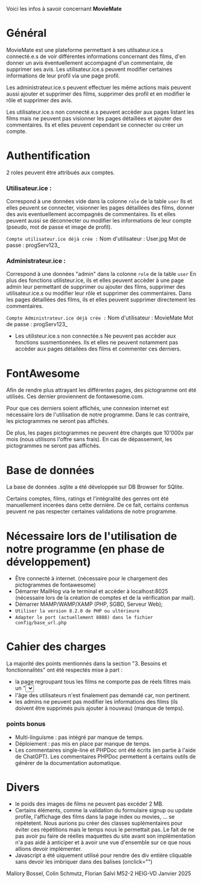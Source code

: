 Voici les infos à savoir concernant **MovieMate**

# Général
MovieMate est une plateforme permettant à ses utilsateur.ice.s connecté.e.s de voir différentes informations concernant des films, d'en donner un avis éventuellement accompagné d'un commentaire, de supprimer ses avis. Les utilisateur.ice.s peuvent modifier certaines informations de leur profil via une page profil.

Les administrateur.ice.s peuvent effectuer les même actions mais peuvent aussi ajouter et supprimer des films, supprimer des profil et en modifier le rôle et supprimer des avis.

Les utilisateur.ice.s non connecté.e.s peuvent accèder aux pages listant les films mais ne peuvent pas visionner les pages détaillées et ajouter des commentaires. Ils et elles peuvent cependant se connecter ou créer un compte.

# Authentification

2 roles peuvent être attribués aux comptes.

### Utilisateur.ice :
Correspond à une données vide dans la colonne `role` de la table `user`
Ils et elles peuvent se connecter, visionner les pages détaillées des films, donner des avis eventuellement accompagnés de commentaires.
Ils et elles peuvent aussi se déconnecter ou modifier les informations de leur compte (pseudo, mot de passe et image de profil).

`Compte utilisateur.ice déjà crée :`
Nom d'utilisateur : User.jpg
Mot de passe : progServ123_

### Administrateur.ice :
Correspond à une données "admin" dans la colonne `role` de la table `user`
En plus des fonctions utilisteur.ice, ils et elles peuvent accèder à une page admin leur permettant de supprimer ou ajouter des films, supprimer des utilisateur.ice.s ou modifier leur rôle et supprimer des commentaires. Dans les pages détaillées des films, ils et elles peuvent supprimer directement les commentaires.

`Compte Administrateur.ice déjà crée :`
Nom d'utilisateur : MovieMate
Mot de passe : progServ123_

- Les utilisteur.ice.s non connectée.s
Ne peuvent pas accèder aux fonctions susmentionnées. Ils et elles ne peuvent notamment pas accèder aux pages détailées des films et commenter ces derniers.

# FontAwesome

Afin de rendre plus attrayant les différentes pages, des pictogramme ont été utilisés. Ces dernier proviennent de fontawesome.com.

Pour que ces derniers soient affichés, une connexion internet est nécessaire lors de l'utilisation de notre programme. Dans le cas contraire, les pictogrammes ne seront pas affichés.

De plus, les pages pictogrammes ne peuvent être chargés que 10'000x par mois (nous utilisons l'offre sans frais). En cas de dépassement, les pictogrammes ne seront pas affichés.

# Base de données

La base de données .sqlite a été développée sur DB Browser for SQlite.

Certains comptes, films, ratings et l'intégralité des genres ont été manuellement incerées dans cette dernière. De ce fait, certains contenus peuvent ne pas respecter certaines validations de notre programme.

# Nécessaire lors de l'utilisation de notre programme (en phase de développement)

- Être connecté à internet. (nécessaire pour le chargement des pictogrammes de fontawesome)
- Démarrer MailHog via le terminal et accèder à localhost:8025 (nécessaire lors de la création de comptes et de la vérification par mail).
- Démarrer MAMP/WAMP/XAMP (PHP, SGBD, Serveur Web);
- `Utiliser la version 8.2.0 de PHP ou ultérieure`
- `Adapter le port (actuellement 8888) dans le fichier config/base_url.php`

# Cahier des charges

La majorité des points mentionnés dans la section "3. Besoins et fonctionnalités" ont été respectés mise à part :
- la page regroupant tous les films ne comporte pas de réels filtres mais un "<select>" permettant de modifier l'ordre d'afficage (ORDER BY)
- l'âge des utilisateurs n'est finalement pas demandé car, non pertinent.
- les admins ne peuvent pas modifier les informations des films (ils doivent être supprimés puis ajouter à nouveau) (manque de temps).

### points bonus
- Multi-linguisme : pas intégré par manque de temps.
- Déploiement : pas mis en place par manque de temps.
- Les commentaires single-line et PHPDoc ont été écrits (en partie à l'aide de ChatGPT). Les commentaires PHPDoc permettent à certains outils de générer de la documentation automatique.

# Divers

- le poids des images de films ne peuvent pas excéder 2 MB.
- Certains éléments, comme la validation du formulaire signup ou update profile, l'affichage des films dans la page index ou movies, … se répètetent. Nous aurions pu créer des classes suplémentaires pour éviter ces répétitions mais le temps nous le permettait pas. Le fait de ne pas avoir pu faire de réelles maquettes du site avant son implémentation n'a pas aidé à anticiper et à avoir une vue d'ensemble sur ce que nous allions devoir implémenter.
- Javascript a été uiquement utilisé pour rendre des div entière cliquable sans devoir les imbriquer dans des balises <a> (onclick="")

Mallory Bossel, Colin Schmutz, Florian Salvi
M52-2
HEIG-VD
Janvier 2025
